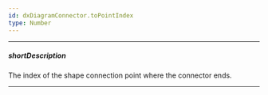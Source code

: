 ```yaml
---
id: dxDiagramConnector.toPointIndex
type: Number
---
```

---
##### shortDescription
The index of the shape connection point where the connector ends.

---
